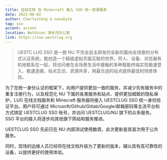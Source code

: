 ```yaml
---
title: 在线文档 及 Minecraft 接入 SSO 统一登录服务
date: 2021-06-02
author: CharlesYang & nonabyte
tag: sso
accent: accent
location: NetUnion 清水河办公室
link: https://sso.uestclug.org
---
```


> UESTC LUG SSO 是一款 NU 不完全自主研发的全新的面向全场景的分布式认证系统，能创造一个超级虚拟页面互联的世界，将人、设备、浏览器有机地联系在一起，将访问者在全场景生活中接触的多种智能终端实现极速登入、极速连接、站点互访、资源共享，用最合适的站点提供最佳的场景体验。

为了在统一身份认证的框架下，向用户提供更加一致的服务，并减少先有服务中的重复注册行为，以及规范化 NU 下属的各类服务和站点、提供更加细致的隐私保护，LUG 在线文档服务和 Minecraft 服务器将接入 UESTCLUG SSO 统一身份验证平台。用户将可通过 Microsoft/Github/Gitlab/Google/邮箱密码等主流平台和方式绑定 UESTCLUG SSO 账号，并访问 UESTCLUG/NU 旗下的众多服务。SSO 平台的接入将逐步向其他旗下网站和服务推进。

UESTCLUG SSO 先前已在 NU 内部测试使用数周，此次更新是其首次用于公共服务。

同时，现场的运维人员已经将在线文档升级为了更新的版本，辅以具有高可靠性的设备，以提供更好的使用体验。
